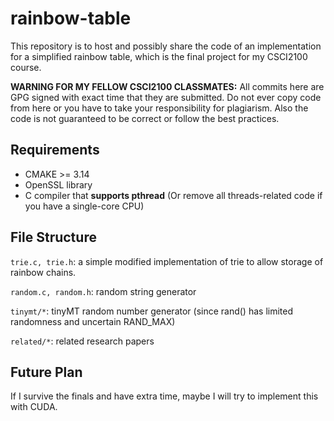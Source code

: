 # rainbow-table
This repository is to host and possibly share the code of an implementation for a simplified rainbow table, which is the final project for my CSCI2100 course.

**WARNING FOR MY FELLOW CSCI2100 CLASSMATES:** All commits here are GPG signed with exact time that they are submitted. Do not ever copy code from here or you have to take your responsibility for plagiarism.
Also the code is not guaranteed to be correct or follow the best practices.

## Requirements
- CMAKE >= 3.14
- OpenSSL library
- C compiler that **supports pthread** (Or remove all threads-related code if you have a single-core CPU)

## File Structure
`trie.c, trie.h`: a simple modified implementation of trie to allow storage of rainbow chains.

`random.c, random.h`: random string generator

`tinymt/*`: tinyMT random number generator (since rand() has limited randomness and uncertain RAND_MAX)

`related/*`: related research papers
   
## Future Plan
If I survive the finals and have extra time, maybe I will try to implement this with CUDA.
